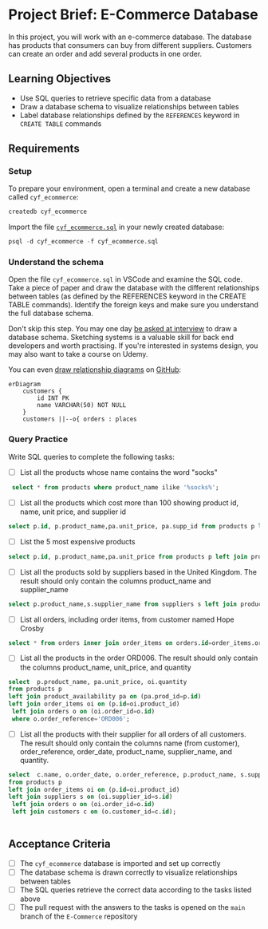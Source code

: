# Project Brief: E-Commerce Database

In this project, you will work with an e-commerce database. The database has products that consumers can buy from different suppliers. Customers can create an order and add several products in one order.

## Learning Objectives

- Use SQL queries to retrieve specific data from a database
- Draw a database schema to visualize relationships between tables
- Label database relationships defined by the `REFERENCES` keyword in `CREATE TABLE` commands

## Requirements

### Setup

To prepare your environment, open a terminal and create a new database called `cyf_ecommerce`:

```sql
createdb cyf_ecommerce
```

Import the file [`cyf_ecommerce.sql`](./cyf_ecommerce.sql) in your newly created database:

```sql
psql -d cyf_ecommerce -f cyf_ecommerce.sql
```

### Understand the schema

Open the file `cyf_ecommerce.sql` in VSCode and examine the SQL code. Take a piece of paper and draw the database with the different relationships between tables (as defined by the REFERENCES keyword in the CREATE TABLE commands). Identify the foreign keys and make sure you understand the full database schema.

Don't skip this step. You may one day [be asked at interview](https://monzo.com/blog/2022/03/23/demystifying-the-backend-engineering-interview-process) to draw a database schema. Sketching systems is a valuable skill for back end developers and worth practising. If you're interested in systems design, you may also want to take a course on Udemy.

You can even [draw relationship diagrams](https://mermaid.js.org/syntax/entityRelationshipDiagram.html) on [GitHub](https://docs.github.com/en/get-started/writing-on-github/working-with-advanced-formatting/creating-diagrams):

```mermaid
erDiagram
    customers {
        id INT PK
        name VARCHAR(50) NOT NULL
    }
    customers ||--o{ orders : places
```

### Query Practice

Write SQL queries to complete the following tasks:

- [ ] List all the products whose name contains the word "socks"

```sql
 select * from products where product_name ilike '%socks%';
```

- [ ] List all the products which cost more than 100 showing product id, name, unit price, and supplier id

```sql
select p.id, p.product_name,pa.unit_price, pa.supp_id from products p left join product_availability pa on p.id=pa.prod_id where pa.unit_price>100                                       ;
```

- [ ] List the 5 most expensive products

```sql
select p.id, p.product_name,pa.unit_price from products p left join product_availability pa on p.id=pa.prod_id order by pa.unit_price desc limit 5;
```

- [ ] List all the products sold by suppliers based in the United Kingdom. The result should only contain the columns product_name and supplier_name

```sql
select p.product_name,s.supplier_name from suppliers s left join product_availability pa on s.id=pa.supp_id left join products p on p.id=pa.prod_id where s.country='United Kingdom';
```

- [ ] List all orders, including order items, from customer named Hope Crosby

```sql
select * from orders inner join order_items on orders.id=order_items.order_id inner join customers on orders.customer_id=customers.id where customers.name ilike '%Hope Crosby%';
```

- [ ] List all the products in the order ORD006. The result should only contain the columns product_name, unit_price, and quantity

```sql
select  p.product_name, pa.unit_price, oi.quantity
from products p
left join product_availability pa on (pa.prod_id=p.id)
left join order_items oi on (p.id=oi.product_id)
 left join orders o on (oi.order_id=o.id)
 where o.order_reference='ORD006';
```

- [ ] List all the products with their supplier for all orders of all customers. The result should only contain the columns name (from customer), order_reference, order_date, product_name, supplier_name, and quantity.

```sql
select  c.name, o.order_date, o.order_reference, p.product_name, s.supplier_name, oi.quantity
from products p
left join order_items oi on (p.id=oi.product_id)
left join suppliers s on (oi.supplier_id=s.id)
 left join orders o on (oi.order_id=o.id)
 left join customers c on (o.customer_id=c.id);
 
```

## Acceptance Criteria

- [ ] The `cyf_ecommerce` database is imported and set up correctly
- [ ] The database schema is drawn correctly to visualize relationships between tables
- [ ] The SQL queries retrieve the correct data according to the tasks listed above
- [ ] The pull request with the answers to the tasks is opened on the `main` branch of the `E-Commerce` repository
